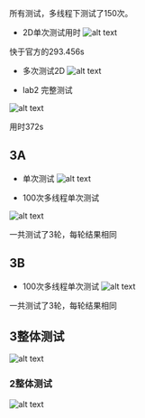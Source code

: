 所有测试，多线程下测试了150次。

* 2D单次测试用时
![alt text](images/image-1.png)

快于官方的293.456s

* 多次测试2D
![alt text](images/image.png)

* lab2 完整测试

![alt text](images/image-2.png)

用时372s


## 3A

* 单次测试
![alt text](images/image-6.png)

* 100次多线程单次测试

![alt text](images/image-8.png)

一共测试了3轮，每轮结果相同

## 3B

* 100次多线程单次测试
![alt text](images/image-7.png)

一共测试了3轮，每轮结果相同

## 3整体测试

![alt text](images/image-9.png)

### 2整体测试

![alt text](images/image-10.png)